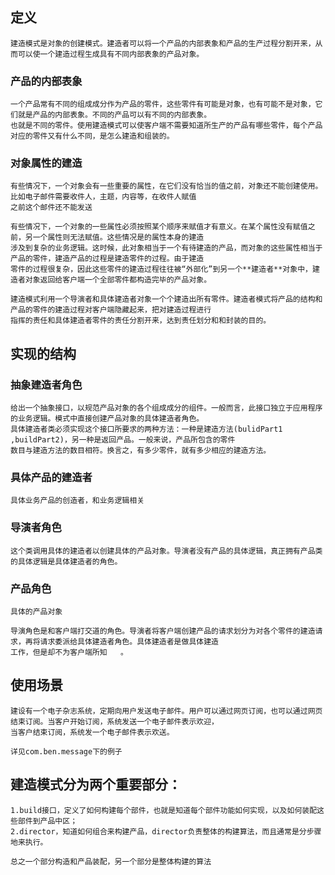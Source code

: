 ## 定义
	建造模式是对象的创建模式。建造者可以将一个产品的内部表象和产品的生产过程分割开来，从而可以使一个建造过程生成具有不同内部表象的产品对象。
	
### 产品的内部表象
	一个产品常有不同的组成成分作为产品的零件，这些零件有可能是对象，也有可能不是对象，它们就是产品的内部表象。不同的产品可以有不同的内部表象。
	也就是不同的零件。使用建造模式可以使客户端不需要知道所生产的产品有哪些零件，每个产品对应的零件又有什么不同，是怎么建造和组装的。

### 对象属性的建造
	有些情况下，一个对象会有一些重要的属性，在它们没有恰当的值之前，对象还不能创建使用。比如电子邮件需要收件人，主题，内容等，在收件人赋值
	之前这个邮件还不能发送
	
	有些情况下，一个对象的一些属性必须按照某个顺序来赋值才有意义。在某个属性没有赋值之前，另一个属性则无法赋值。这些情况是的属性本身的建造
	涉及到复杂的业务逻辑。这时候，此对象相当于一个有待建造的产品，而对象的这些属性相当于产品的零件，建造产品的过程是建造零件的过程。由于建造
	零件的过程很复杂，因此这些零件的建造过程往往被“外部化”到另一个**建造者**对象中，建造者对象返回给客户端一个全部零件都构造完毕的产品对象。
	
	建造模式利用一个导演者和具体建造者对象一个个建造出所有零件。建造者模式将产品的结构和产品的零件的建造过程对客户端隐藏起来，把对建造过程进行
	指挥的责任和具体建造者零件的责任分割开来，达到责任划分和和封装的目的。
	
## 实现的结构
### 抽象建造者角色
	给出一个抽象接口，以规范产品对象的各个组成成分的组件。一般而言，此接口独立于应用程序的业务逻辑。模式中直接创建产品对象的具体建造者角色。
	具体建造者类必须实现这个接口所要求的两种方法：一种是建造方法(bulidPart1 ,buildPart2)，另一种是返回产品。一般来说，产品所包含的零件
	数目与建造方法的数目相符。换言之，有多少零件，就有多少相应的建造方法。

### 具体产品的建造者
	具体业务产品的创造者，和业务逻辑相关
	
### 导演者角色
	这个类调用具体的建造者以创建具体的产品对象。导演者没有产品的具体逻辑，真正拥有产品类的具体逻辑是具体建造者的角色。
	
### 产品角色
	具体的产品对象
	
	导演角色是和客户端打交道的角色。导演者将客户端创建产品的请求划分为对各个零件的建造请求，再将请求委派给具体建造者角色。具体建造者是做具体建造
	工作，但是却不为客户端所知	。
	
	
## 使用场景
	建设有一个电子杂志系统，定期向用户发送电子邮件。用户可以通过网页订阅，也可以通过网页结束订阅。当客户开始订阅，系统发送一个电子邮件表示欢迎，
	当客户结束订阅，系统发一个电子邮件表示欢送。
	
	详见com.ben.message下的例子
	
## 建造模式分为两个重要部分：
	1.build接口，定义了如何构建每个部件，也就是知道每个部件功能如何实现，以及如何装配这些部件到产品中区；
	2.director，知道如何组合来构建产品，director负责整体的构建算法，而且通常是分步骤地来执行。
	
	总之一个部分构造和产品装配，另一个部分是整体构建的算法
	